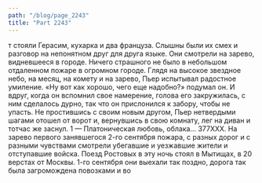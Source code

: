 ```yaml
---
path: "/blog/page_2243"
title: "Part 2243"
---
```


т стояли Герасим, кухарка и два француза. Слышны были их смех и разговор на непонятном друг для друга языке. Они смотрели на зарево, видневшееся в городе.
Ничего страшного не было в небольшом отдаленном пожаре в огромном городе.
Глядя на высокое звездное небо, на месяц, на комету и на зарево, Пьер испытывал радостное умиление. «Ну вот как хорошо, чего еще надобно?» подумал он. И вдруг, когда он вспомнил свое намерение, голова его закружилась, с ним сделалось дурно, так что он прислонился к забору, чтобы не упасть.
Не простившись с своим новым другом, Пьер нетвердыми шагами отошел от ворот и, вернувшись в свою комнату, лег на диван и тотчас же заснул.
1 — Платоническая любовь, облака...
377XXX.
На зарево первого занявшегося 2-го сентября пожара, с разных дорог и с разными чувствами смотрели убегавшие и уезжавшие жители и отступавшие войска.
Поезд Ростовых в эту ночь стоял в Мытищах, в 20 верстах от Москвы. 1-го сентября они выехали так поздно, дорога так была загромождена повозками и во
